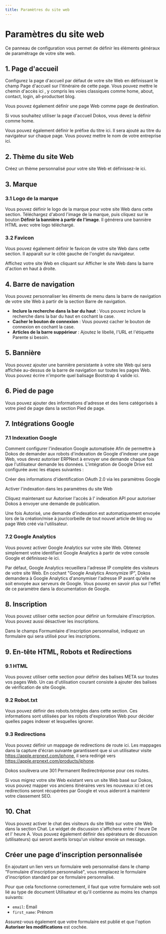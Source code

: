 ```yaml
---
title: Paramètres du site web
---
```


# Paramètres du site web

Ce panneau de configuration vous permet de définir les éléments généraux de paramétrage de votre site web.  

## 1. Page d'accueil

Configurez la page d'accueil par défaut de votre site Web en définissant le champ Page d'accueil sur l'itinéraire de cette page. Vous pouvez mettre le chemin d'accès ici , y compris les voies classiques comme home, about, contact, login, all-productset blog.

Vous pouvez également définir une page Web comme page de destination.

Si vous souhaitez utiliser la page d'accueil Dokos, vous devez la définir comme home.

Vous pouvez également définir le préfixe du titre ici. Il sera ajouté au titre du navigateur sur chaque page. Vous pouvez mettre le nom de votre entreprise ici.

## 2. Thème du site Web

Créez un thème personnalisé pour votre site Web et définissez-le ici. 

## 3. Marque

### 3.1 Logo de la marque

Vous pouvez définir le logo de la marque pour votre site Web dans cette section. Téléchargez d'abord l'image de la marque, puis cliquez sur le bouton **Définir la bannière à partir de l'image**. Il générera une bannière HTML avec votre logo téléchargé.

### 3.2 Favicon

Vous pouvez également définir le favicon de votre site Web dans cette section. Il apparaît sur le côté gauche de l'onglet du navigateur.

Affichez votre site Web en cliquant sur Afficher le site Web dans la barre d'action en haut à droite.

## 4. Barre de navigation

Vous pouvez personnaliser les élments de menu dans la barre de navigation de votre site Web à partir de la section Barre de navigation.

- **Inclure la recherche dans la bar du haut** : Vous pouvez inclure la recherche dans la bar du haut en cochant la case.
- **Cacher le bouton de connexion** : Vous pouvez cacher le bouton de connexion en cochant la case.
- **Articles de la barre suppérieur** : Ajoutez le libellé, l'URL et l'étiquette Parente si besoin.

## 5. Bannière

Vous pouvez ajouter une bannière persistante à votre site Web qui sera affichée au-dessus de la barre de navigation sur toutes les pages Web. Vous pouvez écrire n'importe quel balisage Bootstrap 4 valide ici.

## 6. Pied de page

Vous pouvez ajouter des informations d'adresse et des liens catégorisés à votre pied de page dans la section Pied de page.

## 7. Intégrations Google

### 7.1 Indexation Google

Comment configurer l'indexation Google automatisée 
Afin de permettre à Dokos de demander aux robots d'indexation de Google d'indexer une page Web, vous devez autoriser ERPNext à envoyer une demande chaque fois que l'utilisateur demande les données. L'intégration de Google Drive est configurée avec les étapes suivantes :

Créer des informations d'identification OAuth 2.0 via les paramètres Google

Activer l'indexation dans les paramètres du site Web

Cliquez maintenant sur Autoriser l'accès à l' indexation API pour autoriser Dokos à envoyer une demande de publication.

Une fois Autorisé, une demande d'indexation est automatiquement envoyée lors de la création/mise à jour/corbeille de tout nouvel article de blog ou page Web créé via l'utilisateur.

### 7.2 Google Analytics

Vous pouvez activer Google Analytics sur votre site Web. Obtenez simplement votre identifiant Google Analytics à partir de votre console Google et définissez-le ici.

Par défaut, Google Analytics recueillera l'adresse IP complète des visiteurs de votre site Web. En cochant "Google Analytics Anonymize IP", Dokos demandera à Google Analytics d'anonymiser l'adresse IP avant qu'elle ne soit envoyée aux serveurs de Google. Vous pouvez en savoir plus sur l'effet de ce paramètre dans la documentation de Google.

## 8. Inscription

Vous pouvez utiliser cette section pour définir un formulaire d'inscription. Vous pouvez aussi désactiver les inscriptions.

Dans le champs Formumlaire d'inscription personnalisé, indiquez un formulaire qui sera utilisé pour les inscriptions.

## 9. En-tête HTML, Robots et Redirections


### 9.1 HTML
Vous pouvez utiliser cette section pour définir des balises META sur toutes vos pages Web. Un cas d'utilisation courant consiste à ajouter des balises de vérification de site Google.

### 9.2 Robot.txt

Vous pouvez définir des robots.txtrègles dans cette section. Ces informations sont utilisées par les robots d'exploration Web pour décider quelles pages indexer et lesquelles ignorer.


### 9.3 Redirections

Vous pouvez définir un mappage de redirections de route ici. Les mappages dans la capture d'écran suivante garantissent que si un utilisateur visite https://apple.erpnext.com/iphone, il sera redirigé vers https://apple.erpnext.com/products/iphone.

Dokos soulèvera une 301 Permanent Redirectréponse pour ces routes.

Si vous migrez votre site Web existant vers un site Web basé sur Dokos, vous pouvez mapper vos anciens itinéraires vers les nouveaux ici et ces redirections seront récupérées par Google et vous aideront à maintenir votre classement SEO.

## 10. Chat

Vous pouvez activer le chat des visiteurs du site Web sur votre site Web dans la section Chat. Le widget de discussion s'affichera entre l' heure De et l' heure À. Vous pouvez également définir des opérateurs de discussion (utilisateurs) qui seront avertis lorsqu'un visiteur envoie un message.

## Créer une page d'inscription personnalisée

En ajoutant un lien vers un formulaire web personnalisé dans le champ "Formulaire d'inscription personnalisé", vous remplacez le formulaire d'inscription standard par ce formulaire personnalisé.

Pour que cela fonctionne correctement, il faut que votre formulaire web soit lié au type de document Utilisateur et qu'il contienne au moins les champs suivants:

- `email`: Email
- `first_name`: Prénom

Assurez-vous également que votre formulaire est publié et que l'option **Autoriser les modifications** est cochée.
